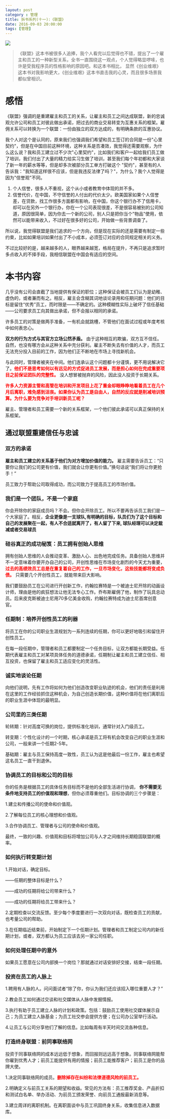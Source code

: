 ```yaml
---
layout: post
category : 管理
title: 拆书系列(十一):《联盟》
date: 2016-09-03 20:00:00
tags: [管理]
---
```


<img src="http://7xpzem.com1.z0.glb.clouddn.com/lianmeng.jpg" class="img-responsive img-rounded center-block" />

> 《联盟》这本书被很多人追捧，我个人看完以后觉得也不错，提出了一个雇主和员工的一种新型关系，全书一直围绕这一观点，个人觉得略显啰嗦，也许是受我程序员的性格影响的原因吧。和这本书相比， 显然《创业维艰》这本书对我影响更大，《创业维艰》这本书直击我的心灵，而且很多场景我都似曾相识。

# 感悟

《联盟》强调的是重建雇主和员工的关系，让雇主和员工之间达成联盟，新的忠诚观允许公司和员工对彼此做出承诺，把过去的商业交易转变为互惠关系的框架。雇佣关系可以转换为一个联盟：一份由独立的双方达成的，有明确条款的互惠协议。

我个人对这个是认同的，原来我们也强调我们希望和员工签订的合同是一份"心里契约"，但是在中国目前这种环境，这种关系是否凑效，我觉得还需要观察，为什么这么说？我和员工建立过不少次"心里契约"，比如我们和客户一起给我们员工做了培训，我们付出了大量的精力给实习生做了培训，甚至我们每个年初都和大家谈了新一年的薪水等等，但是却多次被部分员工单方打破这个 "契约"，甚至有的人告诉我："我知道这样很不应该，但是我违反法律了吗？"，为什么？我个人觉得是因为"信誉观"不同。

1. 个人信誉，很多人不重视，这个从小或者教育中体现的并不多。
2. 信誉代价，在中国，不守信誉的人付出的代价太少。欧美国家如果个人信誉差，在贷款，找工作很多方面都有影响，在中国，你这个银行办不了信用卡，却可以在另外一个银行办，你在一个公司表现很差，不是很容易被别的公司知道，原因很简单，因为你去一个新的公司，别人只是把你当个"物品"使用，依然可以能带来收入，不过好在很多好的公司，开始做一些背景调查了。

所以说，我觉得联盟是我们追求的一个方向，但是现在实际的还是需要有制定一些约束，比如如果培训如果付出了不小成本，必须签订对应的合同规定相关的义务。

不过比较好的是，越来越多的人，眼界越来越宽，格局在提升，不再只是追求暂时多点收入的不择手段，我相信联盟在中国会有适应的空间。

# 本书内容

几乎没有公司会直截了当地提供有保证的职位；这种保证会被员工们认为是幼稚、虚伪的，或者兼而有之。相反，雇主会含糊其词地谈论录用和任期问题：他们的目标是留住“优秀”员工，而时限是——不确定的。这种模糊性实际上破坏了信任基础——公司要求员工向其做出承诺，但不会报以相同的承诺。

许多员工的对策是做两手准备，一有机会就跳槽，不管他们在面试过程或年度考核中如何表忠心。

**双方的行为方式与其官方立场公然矛盾。** 由于这种相互的欺骗，双方互不信任。自然，也没有哪方会从这种关系中充分获利。雇主不断失去有价值的人才，而员工无法充分投入目前的工作，因为他们正不断地在市场上寻找新机会。

与此同时，管理者被夹在中间。他们连承认这个问题都十分谨慎，更不用说解决它了。**<font color="red">他们不是思考如何以有远见的方式促进员工发展，而是担心如何在完成重要项目之前保证团队的完整性。</font>** 没人想冒被抛弃的风险，因此没人投资于长期关系。

**<font color="red">许多人力资源主管和高管在培训和开发项目上花了重金却眼睁睁地看着员工在几个月后离职，难免感到沮丧。如果你认为员工是自由人，自然的反应就是削减培训预算。为什么要为竞争对手培训新员工呢？</font>**

雇主、管理者和员工需要一个新的关系框架，一个他们彼此承诺可以真正保持的关系框架。

## 通过联盟重建信任与忠诚

### 双方的承诺

**雇主和员工建立的关系基于他们为对方增加价值的能力。** 雇主需要告诉员工：“只要你让我们的公司更有价值，我们就会让你更有价值。”换句话说“我们将让你更抢手！”

员工致力于帮助公司取得成功，而公司致力于提高员工的市场价值。

### 我们是一个团队，不是一个家庭

你会开除你的家庭成员吗？不会。但你会开除员工。所以不要再告诉员工我们是一个大家庭了。相反，**企业更像是一支球队,有明确的目标，队员们为了这个目标和自己的发展聚在一起，有人不合适就离开了，有人留了下来, 球队经理可以决定裁减或者交易球员**

### 硅谷真正的成功秘笈：员工拥有创始人思维

拥有创始人思维的人会推动变革、激励人心、出色地完成任务。具备创始人思维并不一定意味着你要开办自己的公司，开创性思维在市场变化剧烈的今天尤为重要，**<font color="red">过去的高绩效员工总是在重复着自己的工作，一旦市场变化，这些技能都将变成负债。</font>** 只需要几个开创性员工，就能带来巨大影响。

我们要鼓励员工在公司进行开创新工作，约翰拉赛特是一个被迪士尼开除的动画设计师，理由是他的疯狂想法让他无法专心工作。乔布斯雇佣了他，制作了玩具总动员。后来皮克斯被迪士尼用70多亿美金收购，约翰拉赛特成为迪士尼首席创意官。

### 任期制：培养开创性员工的利器

将员工在你的公司职业生涯规划为一系列连续的任期，你可以更好地吸引和留住开创性员工。

在每一段任期中，管理者和员工都要制定一个任务目标，让双方都能长期受益。任期代表雇主和员工对某项具体任务的道德承诺，任期制让雇主和员工建立信任、相互投资，也保留了雇主和员工适应变化的灵活性。

### 诚实地谈论任期

向他们说明，先有工作将如何为他们创造改变职业轨迹的机会，他们的责任是利用在这里的工作经验抓住这种机会，为自己创造长期价值，这种价值将在他们离职后的职业生涯中体现的最明显。

### 公司里的三类任期

轮转期：针对高度可换的岗位，提供标准化培训，通常针对入门级员工。

转变期：个性化设计的一个时期，核心承诺是员工将有机会改变自己的职业生涯和公司，一般来讲一个任期2-5年。

基础期：雇主与员工保持高度一致性，员工认为这是他最后一份工作，雇主也希望这名员工一直干到退休。

### 协调员工的目标和公司的目标

你的任务是根据员工的具体任务目标而不是他的全部生活进行协调， **你不需要无条件地支持员工的价值观和理想**，但你必须尊重他们。目标协调的三个步骤是：

1.建立和传播公司的使命和价值观。

2.了解每位员工的核心理想和价值观。

3.合作协调员工、管理者与公司的使命和价值观。

最终，一致的兴趣、价值观和目标将增加公司与人才之间维持长期稳固联盟的概率。


### 如何执行转变期计划

1.开始对话，确定目标。

——任期的整体目标是什么？

——成功的任期将给公司带来什么？

——成功的任期将给员工带来什么？

2.定期检查以交流反馈。至少每个季度要进行一次双向对话，既检查员工的贡献，也考量公司的帮助。

3.在任期临近结束前，开始制定下一个任期计划。管理者和员工制定公司内的新任期计划，或者，双方都认为员工应该去另一家公司任职。

### 如何处理任期中的意外

如果员工愿意在公司内部换一个岗位？那就通过对话安排好交接，结束一段任期。

### 投资在员工的人脉上

1.聘用有人脉的人。问问面试者“除了你，你认为我们还应该招入哪位重要人才？”

2.教会员工如何通过交谈和社交媒体从人脉中发掘情报。

3.执行有助于员工建立人脉的计划和政策。包括：鼓励员工使用社交媒体展示自己；为员工建立人脉基金；为员工社交参会提供方便；在公司办公室举行活动。

4.让员工与公司分享他们了解的信息。比如每周有半天时间交流各种信息。

### 打造终身联盟：前同事联络网

投资于同事联络网的成本远远低于想象，而回报则远远高于想象。同事联络网能帮你雇到优秀人才；前员工能提供有用的情报；前员工能推荐客户；前员工是你的品牌大使。

1.决定同事联络网的成员。**<font color="red">删除掉存在纠纷和法律道德风险的前员工。</font>**

2.明确定义与前员工关系的期望和收益。常见的方法有：员工推荐奖金、产品折扣和测试白名单、举办活动、为前员工颁发荣誉、向前员工通报最新消息等。

3.建立周详的离职机制。在离职面谈中与员工巩固终身关系，收集信息进入数据库。
